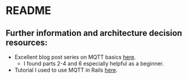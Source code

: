 # README

## Further information and architecture decision resources:

* Excellent blog post series on MQTT basics [here](https://www.hivemq.com/blog/mqtt-essentials/).
  - I found parts 2-4 and 6 especially helpful as a beginner.
* Tutorial I used to use MQTT in Rails [here](http://blog.mallow-tech.com/2016/11/iot-in-rails-with-aws-mqtt/).

